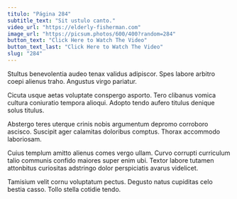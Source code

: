 ```yaml
---
titulo: "Página 284"
subtitle_text: "Sit ustulo canto."
video_url: "https://elderly-fisherman.com"
image_url: "https://picsum.photos/600/400?random=284"
button_text: "Click Here to Watch The Video"
button_text_last: "Click Here to Watch The Video"
slug: "284"
---
```


Stultus benevolentia audeo tenax validus adipiscor. Spes labore arbitro coepi alienus traho. Angustus virgo pariatur.

Cicuta usque aetas voluptate conspergo asporto. Tero clibanus vomica cultura coniuratio tempora alioqui. Adopto tendo aufero titulus denique solus titulus.

Abstergo teres uterque crinis nobis argumentum depromo corroboro ascisco. Suscipit ager calamitas doloribus comptus. Thorax accommodo laboriosam.

Cuius templum amitto alienus comes vergo ullam. Curvo corrupti curriculum talio communis confido maiores super enim ubi. Textor labore tutamen attonbitus curiositas adstringo dolor perspiciatis avarus videlicet.

Tamisium velit cornu voluptatum pectus. Degusto natus cupiditas celo bestia casso. Tollo stella cotidie tendo.
